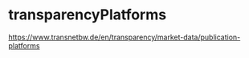 # transparencyPlatforms

https://www.transnetbw.de/en/transparency/market-data/publication-platforms

